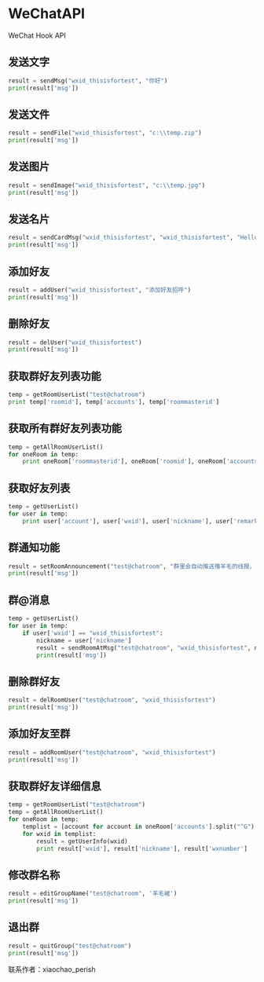 # WeChatAPI
WeChat Hook API


## 发送文字
```python
result = sendMsg("wxid_thisisfortest", "你好")
print(result['msg'])
```

## 发送文件
```python
result = sendFile("wxid_thisisfortest", "c:\\temp.zip")
print(result['msg'])
```

## 发送图片
```python
result = sendImage("wxid_thisisfortest", "c:\\temp.jpg")
print(result['msg'])
```

## 发送名片
```python
result = sendCardMsg("wxid_thisisfortest", "wxid_thisisfortest", "HelloWorld")
print(result['msg'])
```

## 添加好友
```python
result = addUser("wxid_thisisfortest", "添加好友招呼")
print(result['msg'])
```

## 删除好友
```python
result = delUser("wxid_thisisfortest")
print(result['msg'])
```

## 获取群好友列表功能
```python
temp = getRoomUserList("test@chatroom")
print temp['roomid'], temp['accounts'], temp['roommasterid']
```

## 获取所有群好友列表功能
```python
temp = getAllRoomUserList()
for oneRoom in temp:
    print oneRoom['roommasterid'], oneRoom['roomid'], oneRoom['accounts']
```

## 获取好友列表
```python
temp = getUserList()
for user in temp:
    print user['account'], user['wxid'], user['nickname'], user['remark'], user['avatar']
```

## 群通知功能
```python
result = setRoomAnnouncement("test@chatroom", "群里会自动推送撸羊毛的线报，请自行关注")
print(result['msg'])
```

## 群@消息
```python
temp = getUserList()
for user in temp:
    if user['wxid'] == "wxid_thisisfortest":
        nickname = user['nickname']
        result = sendRoomAtMsg("test@chatroom", "wxid_thisisfortest", nickname, "测试")
        print(result['msg'])
```

## 删除群好友
```python
result = delRoomUser("test@chatroom", "wxid_thisisfortest")
print(result['msg'])
```

## 添加好友至群
```python
result = addRoomUser("test@chatroom", "wxid_thisisfortest")
print(result['msg'])
```

## 获取群好友详细信息
```python
temp = getRoomUserList("test@chatroom")
temp = getAllRoomUserList()
for oneRoom in temp:
    templist = [account for account in oneRoom['accounts'].split("^G") if account != '']
    for wxid in templist:
        result = getUserInfo(wxid)
        print result['wxid'], result['nickname'], result['wxnumber']
```

## 修改群名称
```python
result = editGroupName("test@chatroom", '羊毛裙')
print(result['msg'])
```

## 退出群
```python
result = quitGroup("test@chatroom")
print(result['msg'])
```

联系作者：xiaochao_perish
